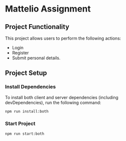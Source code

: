 # Mattelio Assignment

## Project Functionality
This project allows users to perform the following actions:
- Login
- Register
- Submit personal details.

## Project Setup

### Install Dependencies
To install both client and server dependencies (including devDependencies), run the following command:
```bash
npm run install:both

```
### Start Project

```bash
npm run start:both
